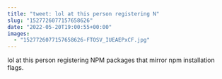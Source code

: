 ```yaml
---
title: "tweet: lol at this person registering N"
slug: "1527726077157658626"
date: "2022-05-20T19:00:55+00:00"
images:
  - "1527726077157658626-FTOSV_IUEAEPxCF.jpg"
---
```

lol at this person registering NPM packages that mirror npm installation flags. 
